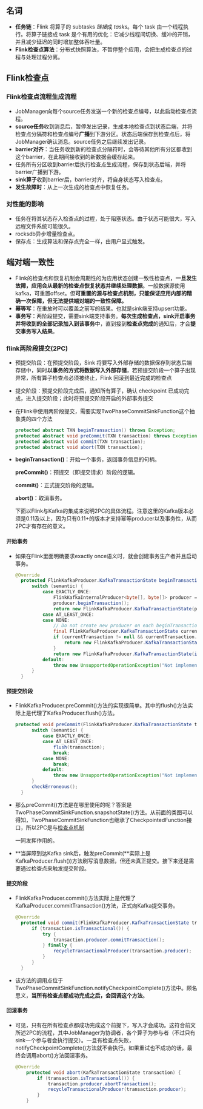 ## 名词

- **任务链**：Flink 将算子的 subtasks *链接*成 *tasks*。每个 task 由一个线程执行。将算子链接成 task 是个有用的优化：它减少线程间切换、缓冲的开销，并且减少延迟的同时增加整体吞吐量。
- **Flink检查点算法**：分布式快照算法，不暂停整个应用，会把生成检查点的过程与处理过程分离。

## Flink检查点

### Flink检查点流程生成流程

- JobManager向每个source任务发送一个新的检查点编号，以此启动检查点流程。
- **source任务**收到消息后，暂停发出记录，生成本地检查点到状态后端，并将检查点分隔符和检查点编号**广播**到下游分区。状态后端保存到检查点后，将JobManager确认消息。source任务之后继续发出记录。
- **barrier对齐**：当任务收到新的检查点分隔符时，会等待其他所有分区都收到这个barrier，在此期间接收到的新数据会缓存起来。
- 任务所有分区收到barrier后执行检查点生成流程，保存到状态后端，并将barrier广播到下游。
- **sink算子**收到barrier后，barrier对齐，将自身状态写入检查点。
- **发生故障时**：从上一次生成的检查点中恢复任务。

### 对性能的影响

- 任务在将其状态存入检查点的过程，处于阻塞状态。由于状态可能很大，写入远程文件系统可能很久。
- rocksdb异步增量检查点。
- 保存点：生成算法和保存点完全一样，由用户显式触发。

## 端对端一致性

- Flink的检查点和恢复机制会周期性的为应用状态创建一致性检查点，**一旦发生故障，应用会从最新的检查点恢复状态并继续处理数据**。一般数据源使用kafka，可重置offset。但**可重置的源与检查点机制，只能保证应用内部的精确一次保障，但无法提供端对端的一致性保障。**
- **幂等写**：在重放时可以覆盖之前写的结果。也就是sink端支持upsert功能。
- **事务写**：两阶段提交，需要sink端支持事务。**每次生成检查点，sink开启事务并将收到的全部记录加入到该事务**中，直到接到**检查点完成**的通知后，才会**提交事务写入结果**。

### flink两阶段提交(2PC)

- 预提交阶段：在预提交阶段，Sink 将要写入外部存储的数据保存到状态后端存储中，同时**以事务的方式将数据写入外部存储**，若预提交阶段一个算子出现异常，所有算子检查点必须被终止，Flink 回滚到最近完成的检查点

- 提交阶段：预提交阶段完成后，通知所有算子，确认 checkpoint 已成功完成，进入提交阶段；此时将预提交阶段开启的外部事务提交

- 在Flink中使用两阶段提交，需要实现TwoPhaseCommitSinkFunction这个抽象类的四个方法

  ```java
  protected abstract TXN beginTransaction() throws Exception;
  protected abstract void preCommit(TXN transaction) throws Exception; 
  protected abstract void commit(TXN transaction);
  protected abstract void abort(TXN transaction);
  ```

- **beginTransaction()**：开始一个事务，返回事务信息的句柄。

  **preCommit()**：预提交（即提交请求）阶段的逻辑。

  **commit()**：正式提交阶段的逻辑。

  **abort()**：取消事务。

  下面以Flink与Kafka的集成来说明2PC的具体流程。注意这里的Kafka版本必须是0.11及以上，因为只有0.11+的版本才支持幂等producer以及事务性，从而2PC才有存在的意义。

#### 开始事务

- 如果在Flink里面明确要求exactly once语义时，就会创建事务生产者并且启动事务。

  ```java
  @Override
  	protected FlinkKafkaProducer.KafkaTransactionState beginTransaction() throws FlinkKafkaException {
  		switch (semantic) {
  			case EXACTLY_ONCE:
  				FlinkKafkaInternalProducer<byte[], byte[]> producer = createTransactionalProducer();
  				producer.beginTransaction();
  				return new FlinkKafkaProducer.KafkaTransactionState(producer.getTransactionalId(), producer);
  			case AT_LEAST_ONCE:
  			case NONE:
  				// Do not create new producer on each beginTransaction() if it is not necessary
  				final FlinkKafkaProducer.KafkaTransactionState currentTransaction = currentTransaction();
  				if (currentTransaction != null && currentTransaction.producer != null) {
  					return new FlinkKafkaProducer.KafkaTransactionState(currentTransaction.producer);
  				}
  				return new FlinkKafkaProducer.KafkaTransactionState(initNonTransactionalProducer(true));
  			default:
  				throw new UnsupportedOperationException("Not implemented semantic");
  		}
  	}
  ```

#### 预提交阶段

- FlinkKafkaProducer.preCommit()方法的实现很简单。其中的flush()方法实际上是代理了KafkaProducer.flush()方法。

  ```java
  protected void preCommit(FlinkKafkaProducer.KafkaTransactionState transaction) throws FlinkKafkaException {
  		switch (semantic) {
  			case EXACTLY_ONCE:
  			case AT_LEAST_ONCE:
  				flush(transaction);
  				break;
  			case NONE:
  				break;
  			default:
  				throw new UnsupportedOperationException("Not implemented semantic");
  		}
  		checkErroneous();
  	}
  ```

- 那么preCommit()方法是在哪里使用的呢？答案是TwoPhaseCommitSinkFunction.snapshotState()方法。从前面的类图可以得知，TwoPhaseCommitSinkFunction也继承了CheckpointedFunction接口，所以2PC是与[检查点机制](https://www.zhihu.com/search?q=检查点机制&search_source=Entity&hybrid_search_source=Entity&hybrid_search_extra={"sourceType"%3A"article"%2C"sourceId"%3A111304281})

  一同发挥作用的。

- **当屏障到达Kafka sink后，触发preCommit(**实际上是KafkaProducer.flush())方法刷写消息数据，但还未真正提交。接下来还是需要通过检查点来触发提交阶段。

#### 提交阶段

- FlinkKafkaProducer.commit()方法实际上是代理了KafkaProducer.commitTransaction()方法，正式向Kafka提交事务。

  ```java
  @Override
  	protected void commit(FlinkKafkaProducer.KafkaTransactionState transaction) {
  		if (transaction.isTransactional()) {
  			try {
  				transaction.producer.commitTransaction();
  			} finally {
  				recycleTransactionalProducer(transaction.producer);
  			}
  		}
  	}
  ```

- 该方法的调用点位于TwoPhaseCommitSinkFunction.notifyCheckpointComplete()方法中。顾名思义，**当所有检查点都成功完成之后，会回调这个方法**。

#### 回滚事务

- 可见，只有在所有检查点都成功完成这个前提下，写入才会成功。这符合前文所述2PC的流程，其中JobManager为协调者，各个算子为参与者（不过只有sink一个参与者会执行提交）。一旦有检查点失败，notifyCheckpointComplete()方法就不会执行。如果重试也不成功的话，最终会调用abort()方法回滚事务。

  ```java
  @Override
      protected void abort(KafkaTransactionState transaction) {
          if (transaction.isTransactional()) {
              transaction.producer.abortTransaction();
              recycleTransactionalProducer(transaction.producer);
          }
      }
  ```

  
